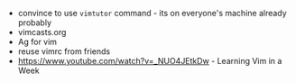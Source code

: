 * convince to use `vimtutor` command - its on everyone's machine already probably
* vimcasts.org 
* Ag for vim
* reuse vimrc from friends
* https://www.youtube.com/watch?v=_NUO4JEtkDw - Learning Vim in a Week
